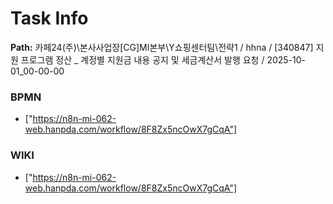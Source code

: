 # Task Info

**Path:** 카페24(주)\본사사업장\[CG]MI본부\Y쇼핑센터팀\전략1 / hhna / [340847] 지원 프로그램 정산 _ 계정별 지원금 내용 공지 및 세금계산서 발행 요청 / 2025-10-01_00-00-00

### BPMN
- ["https://n8n-mi-062-web.hanpda.com/workflow/8F8Zx5ncOwX7gCqA"]

### WIKI
- ["https://n8n-mi-062-web.hanpda.com/workflow/8F8Zx5ncOwX7gCqA"]


